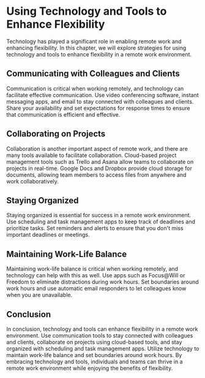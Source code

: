 Using Technology and Tools to Enhance Flexibility
================================================================================================================================

Technology has played a significant role in enabling remote work and enhancing flexibility. In this chapter, we will explore strategies for using technology and tools to enhance flexibility in a remote work environment.

Communicating with Colleagues and Clients
-----------------------------------------

Communication is critical when working remotely, and technology can facilitate effective communication. Use video conferencing software, instant messaging apps, and email to stay connected with colleagues and clients. Share your availability and set expectations for response times to ensure that communication is efficient and effective.

Collaborating on Projects
-------------------------

Collaboration is another important aspect of remote work, and there are many tools available to facilitate collaboration. Cloud-based project management tools such as Trello and Asana allow teams to collaborate on projects in real-time. Google Docs and Dropbox provide cloud storage for documents, allowing team members to access files from anywhere and work collaboratively.

Staying Organized
-----------------

Staying organized is essential for success in a remote work environment. Use scheduling and task management apps to keep track of deadlines and prioritize tasks. Set reminders and alerts to ensure that you don't miss important deadlines or meetings.

Maintaining Work-Life Balance
-----------------------------

Maintaining work-life balance is critical when working remotely, and technology can help with this as well. Use apps such as Focus@Will or Freedom to eliminate distractions during work hours. Set boundaries around work hours and use automatic email responders to let colleagues know when you are unavailable.

Conclusion
----------

In conclusion, technology and tools can enhance flexibility in a remote work environment. Use communication tools to stay connected with colleagues and clients, collaborate on projects using cloud-based tools, and stay organized with scheduling and task management apps. Utilize technology to maintain work-life balance and set boundaries around work hours. By embracing technology and tools, individuals and teams can thrive in a remote work environment while enjoying the benefits of flexibility.
